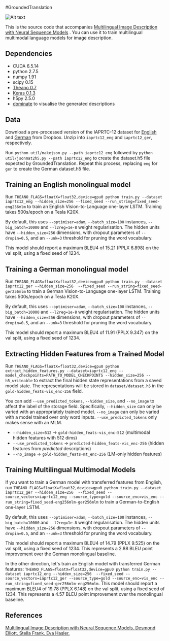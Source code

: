 #GroundedTranslation

![Alt text](https://staff.fnwi.uva.nl/d.elliott/GroundedTranslation/overview.png?raw=true "Optional Title")

This is the source code that accompanies [Multilingual Image Description with Neural Sequence Models](http://arxiv.org/abs/1510.04709) . You can use it to train multilingual multimodal language models for image description.

Dependencies
---

* CUDA 6.5.14
* python 2.7.5
* numpy 1.91
* scipy 0.15
* [Theano 0.7](https://github.com/Theano/Theano/tree/rel-0.7)
* [Keras 0.1.3](https://github.com/fchollet/keras/tree/0.1.3)
* h5py 2.5.0
* [dominate](https://github.com/Knio/dominate) to visualise the generated descriptions

Data
---

Download a pre-processed version of the IAPRTC-12 dataset for [English](https://www.dropbox.com/s/lmpjbbozuaebisj/eng.tar.gz) and [German](https://www.dropbox.com/s/u6d9tt88ncst5da/ger.tar.gz) from Dropbox. Unzip into `iaprtc12_eng` and `iaprtc12_ger`, respectively.

Run `python util/makejson.py --path iaprtc12_eng` followed by `python util/jsonmat2h5.py --path iaprtc12_eng` to create the dataset.h5 file expected by GroundedTranslation. Repeat this process, replacing `eng` for `ger` to create the German dataset.h5 file.

Training an English monolingual model
---

Run `THEANO_FLAGS=floatX=float32,device=gpu0 python train.py --dataset iaprtc12_eng --hidden_size=256 --fixed_seed --run_string=fixed_seed-eng256mlm` to train an English Vision-to-Language one-layer LSTM. Training takes 500s/epoch on a Tesla K20X.

By default, this uses `--optimiser=adam`, `--batch_size=100` instances, `--big_batch=10000` and `--l2reg=1e-8` weight regularisation. The hidden units have `--hidden_size=256` dimensions, with dropout parameters of `--dropin=0.5`, and an `--unk=3` threshold for pruning the word vocabulary. 

This model should report a maximum BLEU4 of 15.21 (PPLX 6.898) on the val split, using a fixed seed of 1234.

Training a German monolingual model
---

Run `THEANO_FLAGS=floatX=float32,device=gpu0 python train.py --dataset iaprtc12_ger --hidden_size=256  --fixed_seed --run_string=fixed_seed-ger256mlm` to train a German Vision-to-Language one-layer LSTM. Training takes 500s/epoch on a Tesla K20X.

By default, this uses `--optimiser=adam`, `--batch_size=100` instances, `--big_batch=10000` and `--l2reg=1e-8` weight regularisation. The hidden units have `--hidden_size=256` dimensions, with dropout parameters of `--dropin=0.5`, and an `--unk=3` threshold for pruning the word vocabulary. 

This model should report a maximum BLEU4 of 11.91 (PPLX 9.347) on the val split, using a fixed seed of 1234.

Extracting Hidden Features from a Trained Model
---

Run `THEANO_FLAGS=floatX=float32,device=gpu0 python extract_hidden_features.py --dataset=iaprtc12_eng --model_checkpoints=PATH_TO_MODEL_CHECKPOINTS --hidden_size=256 --h5_writeable` to extract the final hidden state representations from a saved model state. The representations will be stored in `dataset/dataset.h5` in the `gold-hidden_feats-vis_enc-256` field.

You can add `--use_predicted_tokens`, `--hidden_size`, and `--no_image` to affect the label of the storage field. Specifically, `--hidden_size` can only be varied with an appropriately trained model. `--no_image` can only be varied with a model trained over only word inputs. `--use_predicted_tokens` only makes sense with an MLM.

* `--hidden_size=512` -> `gold-hidden_feats-vis_enc-512` (multimodal hidden features with 512 dims)
* `--use_predicted_tokens` -> `predicted-hidden_feats-vis_enc-256` (hidden features from *predicted* descriptions)
* `--no_image` -> `gold-hidden_feats-mt_enc-256` (LM-only hidden features)

Training Multilingual Multimodal Models
---

If you want to train a German model with transferred features from English, run `THEANO_FLAGS=floatX=float32,device=gpu0 python train.py --dataset iaprtc12_ger --hidden_size=256  --fixed_seed --source_vectors=iaprtc12_eng --source_type=gold --source_enc=vis_enc --run_string=fixed_seed-eng256mlm-ger256mlm` to train a German-to-English one-layer LSTM.

By default, this uses `--optimiser=adam`, `--batch_size=100` instances, `--big_batch=10000` and `--l2reg=1e-8` weight regularisation. The hidden units have `--hidden_size=256` dimensions, with dropout parameters of `--dropin=0.5`, and an `--unk=3` threshold for pruning the word vocabulary.

This model should report a maximum BLEU4 of 14.79 (PPLX 9.525) on the val split, using a fixed seed of 1234. This represents a 2.88 BLEU point improvement over the German monolingual baseline.

In the other direction, let's train an English model with transferred German features: `THEANO_FLAGS=floatX=float32,device=gpu0 python train.py --dataset iaprtc12_eng --hidden_size=256  --fixed_seed --source_vectors=iaprtc12_ger --source_type=gold --source_enc=vis_enc --run_string=fixed_seed-ger256mlm-eng256mlm`. This model should report a maximum BLEU4 of 19.78 (PPLX 6.148) on the val split, using a fixed seed of 1234. This represents a 4.57 BLEU point improvement over the monolingual baseline.

References
---

[Multilingual Image Description with Neural Sequence Models. Desmond Elliott, Stella Frank, Eva Hasler.](http://arxiv.org/abs/1510.04709)
